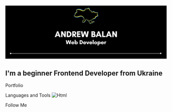 [![Header](https://github.com/AndreyBalan/AndreyBalan/blob/main/assets/andrewbalan.png)](https://andreybalan.github.io/)

## I'm a beginner Frontend Developer from Ukraine

Portfolio

Languages and Tools
![Html](https://img.shields.io/badge/-<HTML>-<000000>?style=for-the-badge&logo=html&logoColor=ff781f)


Follow Me
